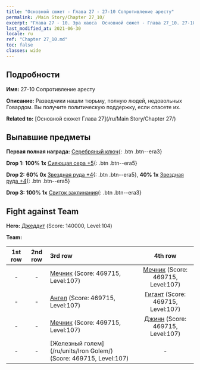 ```yaml
---
title: "Основной сюжет - Глава 27 - 27-10 Сопротивление аресту"
permalink: /Main Story/Chapter 27_10/
excerpt: "Глава 27 - 10. Эра хаоса  Основной сюжет - Глава 27_10. 27-10 Сопротивление аресту"
last_modified_at: 2021-06-30
locale: ru
ref: "Chapter 27_10.md"
toc: false
classes: wide
---
```


## Подробности

 **Имя:** 27-10 Сопротивление аресту

 **Описание:** Разведчики нашли тюрьму, полную людей, недовольных Говардом. Вы получите политическую поддержку, если спасете их.

 **Related to:** [Основной сюжет Глава 27](/ru/Main Story/Chapter 27/)

## Выпавшие предметы

 **Первая полная награда:** [Серебряный ключ](/ItemsRU/con_693/){: .btn .btn--era3}

 **Drop 1:** **100% 1x** [Сияющая сера +5](/ItemsRU/mat_99/){: .btn .btn--era5}

 **Drop 2:** **60% 0x** [Звездная руда +4](/ItemsRU/mat_89/){: .btn .btn--era5}, **40% 1x** [Звездная руда +4](/ItemsRU/mat_89/){: .btn .btn--era5}

 **Drop 3:** **100% 1x** [Свиток заклинания](/ItemsRU/con_694/){: .btn .btn--era3}


## Fight against Team
 **Hero:** [Джеддит](/ru/heroes/Jeddite/) (Score: 140000, Level:104)

 **Team:**


  | 1st row | 2nd row | 3rd row | 4th row |
  |:----:|:----:|:----|:----:|
  | - | - | [Мечник](/ru/units/Swordsman/) (Score: 469715, Level:107)  | [Мечник](/ru/units/Swordsman/) (Score: 469715, Level:107)  |
  | - | - | [Ангел](/ru/units/Angel/) (Score: 469715, Level:107)  | [Гигант](/ru/units/Giant/) (Score: 469715, Level:107)  |
  | - | - | [Мечник](/ru/units/Swordsman/) (Score: 469715, Level:107)  | [Джинн](/ru/units/Genie/) (Score: 469715, Level:107)  |
  | - | - | [Железный голем](/ru/units/Iron Golem/) (Score: 469715, Level:107)  | - |


